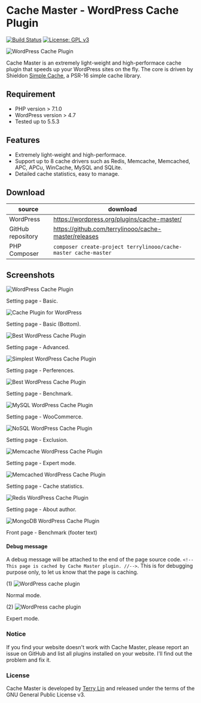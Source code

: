 # Cache Master - WordPress Cache Plugin

[![Build Status](https://travis-ci.org/terrylinooo/cache-master.svg?branch=master)](https://travis-ci.org/terrylinooo/cache-master) [![License: GPL v3](https://img.shields.io/badge/License-GPLv3-blue.svg)](https://www.gnu.org/licenses/gpl-3.0)

![WordPress Cache Plugin](./inc/assets/images/banner-772x250.png)

Cache Master is an extremely light-weight and high-performace cache plugin that speeds up your WordPress sites on the fly. The core is driven by Shieldon [Simple Cache](https://github.com/terrylinooo/simple-cache), a PSR-16 simple cache library.

## Requirement

* PHP version > 7.1.0
* WordPress version > 4.7
* Tested up to 5.5.3

## Features

* Extremely light-weight and high-performace.
* Support up to 8 cache drivers such as Redis, Memcache, Memcached, APC, APCu, WinCache, MySQL and SQLite.
* Detailed cache statistics, easy to manage.

## Download

| source | download | 
| --- | --- | 
| WordPress | https://wordpress.org/plugins/cache-master/ |
| GitHub repository | https://github.com/terrylinooo/cache-master/releases | 
| PHP Composer | `composer create-project terrylinooo/cache-master cache-master` |

## Screenshots

![WordPress Cache Plugin](./inc/assets/images/screenshots/screenshot-1.png)

Setting page - Basic.

![Cache Plugin for WordPress](./inc/assets/images/screenshots/screenshot-2.png)

Setting page - Basic (Bottom).

![Best WordPress Cache Plugin](./inc/assets/images/screenshots/screenshot-3.png)

Setting page - Advanced.

![Simplest WordPress Cache Plugin](./inc/assets/images/screenshots/screenshot-4.png)

Setting page - Perferences.

![Best WordPress Cache Plugin](./inc/assets/images/screenshots/screenshot-5.png)

Setting page - Benchmark.

![MySQL WordPress Cache Plugin](./inc/assets/images/screenshots/screenshot-6.png)

Setting page - WooCommerce.

![NoSQL WordPress Cache Plugin](./inc/assets/images/screenshots/screenshot-7.png)

Setting page - Exclusion.

![Memcache WordPress Cache Plugin](./inc/assets/images/screenshots/screenshot-8.png)

Setting page - Expert mode.

![Memcached WordPress Cache Plugin](./inc/assets/images/screenshots/screenshot-9.png)

Setting page - Cache statistics.

![Redis WordPress Cache Plugin](./inc/assets/images/screenshots/screenshot-10.png)

Setting page - About author.

![MongoDB WordPress Cache Plugin](./inc/assets/images/screenshots/screenshot-11.png)

Front page - Benchmark (footer text)

#### Debug message

A debug message will be attached to the end of the page source code. `<!-- This page is cached by Cache Master plugin. //-->`. This is for debugging purpose only, to let us know that the page is caching.

(1)
![WordPress cache plugin](./inc/assets/images/screenshots/screenshot-12.png)

Normal mode.

(2)
![WordPress cache plugin](./inc/assets/images/screenshots/screenshot-13.png)

Expert mode.

### Notice

If you find your website doesn't work with Cache Master, please report an issue on GitHub and list all plugins installed on your website. I'll find out the problem and fix it.


### License

Cache Master is developed by [Terry Lin](https://terryl.in) and released under the terms of the GNU General Public License v3.

